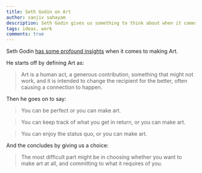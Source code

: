 ```yaml
---
title: Seth Godin on Art
author: sanjiv sahayam
description: Seth Godin gives us something to think about when it comes to Art.
tags: ideas, work
comments: true
---
```


Seth Godin [has some profound insights](http://sethgodin.typepad.com/seths_blog/2015/07/what-is-your-art.html) when it comes to making Art.

He starts off by defining Art as:

 > Art is a human act, a generous contribution, something that might not work, and it is intended to change the recipient for the better, often causing a connection to happen.

 Then he goes on to say:

 > You can be perfect or you can make art.

 > You can keep track of what you get in return, or you can make art.

 > You can enjoy the status quo, or you can make art. 

And the concludes by giving us a choice:

 > The most difficult part might be in choosing whether you want to make art at all, and committing to what it requires of you. 

